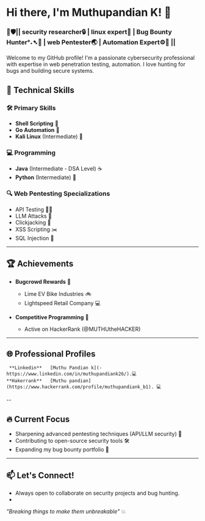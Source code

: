 # Hi there, I'm Muthupandian K! 👋  

### 🚀🛡️|| security researcher🔒 | linux expert🐉 | Bug Bounty Hunter°˖➴🐞 | web Pentester🌏 | Automation Expert⚙️🔄 ||

Welcome to my GitHub profile! I'm a passionate cybersecurity professional with expertise in web penetration testing, automation. I love hunting for bugs and building secure systems.


## 🔧 Technical Skills

### 🛠️ Primary Skills
- **Shell Scripting** 🐚
- **Go Automation** 🦫
- **Kali Linux** (Intermediate) 🐉

### 💻 Programming
- **Java** (Intermediate - DSA Level) ☕
- **Python** (Intermediate) 🐍

### 🔍 Web Pentesting Specializations
- API Testing 🕵️‍♂️
- LLM Attacks 🤖
- Clickjacking 🎣
- XSS Scripting ✂️
- SQL Injection 💉

---

## 🏆 Achievements
- **Bugcrowd Rewards** 🐛
  - Lime EV Bike Industries 🚲
  - Lightspeed Retail Company 💻
  
- **Competitive Programming** 🏅
  - Active on HackerRank (@MUTHUtheHACKER)

---
## 🌐 Professional Profiles
     **Linkedin**   [Muthu Pandian k](-https://www.linkedin.com/in/muthupandiank26/).💻
    **Hakerrank**   [Muthu pandian](https://www.hackerrank.com/profile/muthupandiank_b1). 💻
--
## 🔥 Current Focus
- Sharpening advanced pentesting techniques (API/LLM security) 🔐
- Contributing to open-source security tools 🛠️
- Expanding my bug bounty portfolio 🎯

---

## 📫 Let's Connect!
- Always open to collaborate on security projects and bug hunting.
- 

*"Breaking things to make them unbreakable"* 💥
